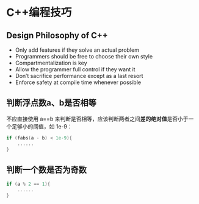 # C++编程技巧

## Design Philosophy of C++

* Only add features if they solve an actual problem
* Programmers should be free to choose their own style
* Compartmentalization is key
* Allow the programmer full control if they want it
* Don’t sacrifice performance except as a last resort
* Enforce safety at compile time whenever possible

## 判断浮点数a、b是否相等

不应直接使用 a==b 来判断是否相等，应该判断两者之间**差的绝对值**是否小于一个足够小的阈值，如 1e-9：

```C++
if (fabs(a - b) < 1e-9){
    ......
}
```

## 判断一个数是否为奇数

```C++
if (a % 2 == 1){
    ......
}
```
